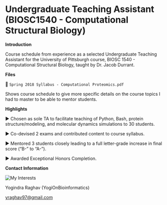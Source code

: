 ﻿# Undergraduate Teaching Assistant (BIOSC1540 - Computational Structural Biology)

**Introduction** 

Course schedule from experience as a selected Undergraduate Teaching Assistant for the University of Pittsburgh course, BIOSC 1540 - Computational Structural Biology, taught by Dr. Jacob Durrant.


**Files** 

:scroll: `Spring 2018 Syllabus - Computational Proteomics.pdf`

Shows course schedule to give more specific details on the course topics I had to master to be able to mentor students. 


**Highlights** 

► Chosen as sole TA to facilitate teaching of Python, Bash, protein structure/modeling, and molecular dynamics simulations to 30 students. 

► Co-devised 2 exams and contributed content to course syllabus.

► Mentored 3 students closely leading to a full letter-grade increase in final score (“B-” to “A-”).

► Awarded Exceptional Honors Completion.


**Contact Information**

![My Interests](https://avatars1.githubusercontent.com/u/38919947?s=400&u=49ab1365a14fac78a91e425efd583f7a2bcb3e25&v=4)

Yogindra Raghav (YogiOnBioinformatics)

yraghav97@gmail.com 

